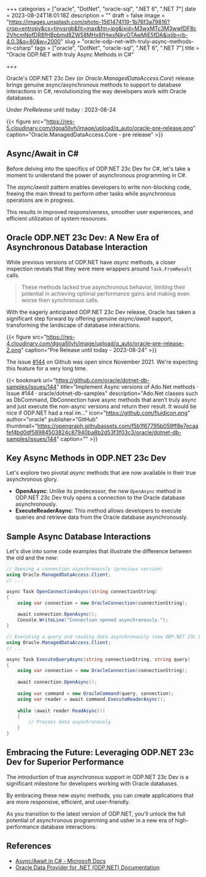 +++
categories = ["oracle", "DotNet", "oracle-sql", ".NET 6", ".NET 7"]
date = 2023-08-24T18:01:18Z
description = ""
draft = false
image = "https://images.unsplash.com/photo-1561474119-1b76f3a79816?crop=entropy&cs=tinysrgb&fit=max&fm=jpg&ixid=M3wxMTc3M3wwfDF8c2VhcmNofDR8fHBpbmd8ZW58MHx8fHwxNjkyOTAwMjE5fDA&ixlib=rb-4.0.3&q=80&w=2000"
slug = "oracle-odp-net-with-truly-async-methods-in-csharp"
tags = ["oracle", "DotNet", "oracle-sql", ".NET 6", ".NET 7"]
title = "Oracle ODP.NET with truly Async Methods in C#"

+++


Oracle's ODP.NET 23c Dev (or _Oracle.ManagedDataAccess.Core_) release brings genuine async/asynchronous methods to support to database interactions in C#, revolutionizing the way developers work with Oracle databases.

Under _PreRelease_ until today : 2023-08-24

{{< figure src="https://res-5.cloudinary.com/dgoa5llvh/image/upload/q_auto/oracle-pre-release.png" caption="Oracle.ManagedDataAccess.Core - pre release" >}}

## Async/Await in C#

Before delving into the specifics of ODP.NET 23c Dev for C#, let's take a moment to understand the power of asynchronous programming in C#.

The _async/await_ pattern enables developers to write non-blocking code, freeing the main thread to perform other tasks while asynchronous operations are in progress.

This results in improved responsiveness, smoother user experiences, and efficient utilization of system resources.

## Oracle ODP.NET 23c Dev: A New Era of Asynchronous Database Interaction

While previous versions of ODP.NET have _async_ methods, a closer inspection reveals that they were mere wrappers around `Task.FromResult` calls.

> These methods lacked true asynchronous behavior, limiting their potential in achieving optimal performance gains and making even worse then synchronous calls.

With the eagerly anticipated ODP.NET 23c Dev release, Oracle has taken a significant step forward by offering genuine _async/await_ support, transforming the landscape of database interactions.

{{< figure src="https://res-4.cloudinary.com/dgoa5llvh/image/upload/q_auto/oracle-pre-release-2.png" caption="Pre Release until today - 2023-08-24" >}}

The issue [#144](https://github.com/oracle/dotnet-db-samples/issues/211) on Github was open since November 2021. We're expecting this feature for a very long time.

{{< bookmark url="https://github.com/oracle/dotnet-db-samples/issues/144" title="Implement Async versions of Ado.Net methods · Issue #144 · oracle/dotnet-db-samples" description="Ado.Net classes such as DbCommand, DbConnection have async methods that aren’t truly async and just execute the non-async versions and return their result. It would be nice if ODP.NET had a real im…" icon="https://github.com/fluidicon.png" author="oracle" publisher="GitHub" thumbnail="https://opengraph.githubassets.com/f5b1f67795b059ff8e7ecaafef4bd0df58984503824c87940ba8b2d53f3f03c3/oracle/dotnet-db-samples/issues/144" caption="" >}}

## Key Async Methods in ODP.NET 23c Dev

Let's explore two pivotal _async_ methods that are now available in their true asynchronous glory.

* **OpenAsync**: Unlike its predecessor, the new `OpenAsync` method in ODP.NET 23c Dev truly opens a connection to the Oracle database asynchronously.
* **ExecuteReaderAsync**: This method allows developers to execute queries and retrieve data from the Oracle database asynchronously.

## Sample Async Database Interactions

Let's dive into some code examples that illustrate the difference between the old and the new:

```csharp
// Opening a connection asynchronously (previous version)
using Oracle.ManagedDataAccess.Client;
// ...

async Task OpenConnectionAsync(string connectionString)
{
    using var connection = new OracleConnection(connectionString);
    
    await connection.OpenAsync();
    Console.WriteLine("Connection opened asynchronously.");
}

// Executing a query and reading data asynchronously (new ODP.NET 23c Dev version)
using Oracle.ManagedDataAccess.Client;
// ...

async Task ExecuteQueryAsync(string connectionString, string query)
{
    using var connection = new OracleConnection(connectionString);
    
    await connection.OpenAsync();
    
    using var command = new OracleCommand(query, connection);
    using var reader = await command.ExecuteReaderAsync();
    
    while (await reader.ReadAsync())
    {
    	// Process data asynchronously
    }
}

```

## Embracing the Future: Leveraging ODP.NET 23c Dev for Superior Performance

The introduction of true asynchronous support in ODP.NET 23c Dev is a significant milestone for developers working with Oracle databases.

By embracing these new _async_ methods, you can create applications that are more responsive, efficient, and user-friendly.

As you transition to the latest version of ODP.NET, you'll unlock the full potential of asynchronous programming and usher in a new era of high-performance database interactions.

## References

* [Async/Await in C# - Microsoft Docs](https://docs.microsoft.com/en-us/dotnet/csharp/programming-guide/concepts/async/)
* [Oracle Data Provider for .NET (ODP.NET) Documentation](https://docs.oracle.com/en/database/oracle/oracle-database/23/odpnt/featAsyncPipelining.html#GUID-27CA3823-92BA-489A-9356-9EAA7B86A4FE)

